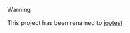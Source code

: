 > [!WARNING]  
> This project has been renamed to [joytest](https://github.com/joytest-org/joytest)
